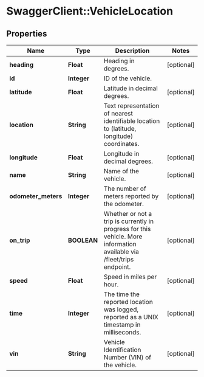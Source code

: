 # SwaggerClient::VehicleLocation

## Properties
Name | Type | Description | Notes
------------ | ------------- | ------------- | -------------
**heading** | **Float** | Heading in degrees. | [optional] 
**id** | **Integer** | ID of the vehicle. | 
**latitude** | **Float** | Latitude in decimal degrees. | [optional] 
**location** | **String** | Text representation of nearest identifiable location to (latitude, longitude) coordinates. | [optional] 
**longitude** | **Float** | Longitude in decimal degrees. | [optional] 
**name** | **String** | Name of the vehicle. | [optional] 
**odometer_meters** | **Integer** | The number of meters reported by the odometer. | [optional] 
**on_trip** | **BOOLEAN** | Whether or not a trip is currently in progress for this vehicle. More information available via /fleet/trips endpoint. | [optional] 
**speed** | **Float** | Speed in miles per hour. | [optional] 
**time** | **Integer** | The time the reported location was logged, reported as a UNIX timestamp in milliseconds. | [optional] 
**vin** | **String** | Vehicle Identification Number (VIN) of the vehicle. | [optional] 



